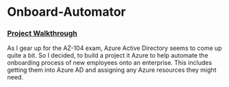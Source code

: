 # Onboard-Automator

### [Project Walkthrough](https://kmac907.tech/index.php/2023/09/01/microsoft-azure-onboard-automator/)

As I gear up for the AZ-104 exam, Azure Active Directory seems to come up quite a bit. So I decided, to build a project it Azure to help automate the onboarding process of new employees onto an enterprise. This includes getting them into Azure AD and assigning any Azure resources they might need. 
